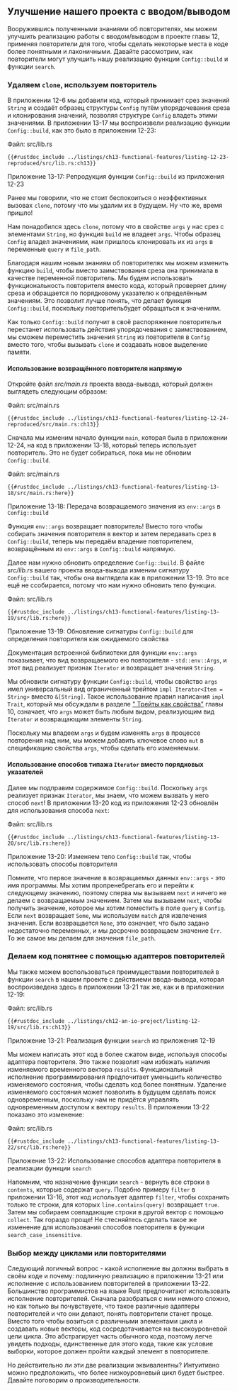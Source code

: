 ## Улучшение нашего проекта с вводом/выводом

Вооружившись полученными знаниями об повторителях, мы можем улучшить реализацию работы с вводом/выводом в проекте главы 12, применяя повторители для того, чтобы сделать некоторые места в коде более понятными и лаконичными. Давайте рассмотрим, как повторители могут улучшить нашу реализацию функции `Config::build` и функции `search`.

### Удаляем `clone`, используем повторитель

В приложении 12-6 мы добавили код, который принимает срез значений `String` и создаёт образец структуры `Config` путём упорядочевания среза и клонирования значений, позволяя структуре `Config` владеть этими значениями. В приложении 13-17 мы воспроизвели реализацию функции `Config::build`, как это было в приложении 12-23:

<span class="filename">Файл: src/lib.rs</span>

```rust,ignore
{{#rustdoc_include ../listings/ch13-functional-features/listing-12-23-reproduced/src/lib.rs:ch13}}
```

<span class="caption">Приложение 13-17: Репродукция функции <code>Config::build</code> из приложения 12-23</span>

Ранее мы говорили, что не стоит беспокоиться о неэффективных вызовах `clone`, потому что мы удалим их в будущем. Ну что же, время пришло!

Нам понадобился здесь `clone`, потому что в свойстве `args` у нас срез с элементами `String`, но функция `build` не владеет `args`. Чтобы образец `Config` владел значениями, нам пришлось клонировать их из `args` в переменные `query` и `file_path`.

Благодаря нашим новым знаниям об повторителях мы можем изменить функцию `build`, чтобы вместо заимствования среза она принимала в качестве переменной повторитель. Мы будем использовать функциональность повторителя вместо кода, который проверяет длину среза и обращается по порядковому указателю к определённым значениям. Это позволит лучше понять, что делает функция `Config::build`, поскольку повторительбудет обращаться к значениям.

Как только `Config::build` получит в своё распоряжение повторительи перестанет использовать действия упорядочевания с заимствованием, мы сможем переместить значения `String` из повторителя в `Config` вместо того, чтобы вызывать `clone` и создавать новое выделение памяти.

#### Использование возвращённого повторителя напрямую

Откройте файл *src/main.rs* проекта ввода-вывода, который должен выглядеть следующим образом:

<span class="filename">Файл: src/main.rs</span>

```rust,ignore
{{#rustdoc_include ../listings/ch13-functional-features/listing-12-24-reproduced/src/main.rs:ch13}}
```

Сначала мы изменим начало функции `main`, которая была в приложении 12-24, на код в приложении 13-18, который теперь использует повторитель. Это не будет собираться, пока мы не обновим `Config::build`.

<span class="filename">Файл: src/main.rs</span>

```rust,ignore,does_not_compile
{{#rustdoc_include ../listings/ch13-functional-features/listing-13-18/src/main.rs:here}}
```

<span class="caption">Приложение 13-18: Передача возвращаемого значения из <code>env::args</code> в <code>Config::build</code></span>

Функция `env::args` возвращает повторитель! Вместо того чтобы собирать значения повторителя в вектор и затем передавать срез в `Config::build`, теперь мы передаём владение повторителем, возвращённым из `env::args` в `Config::build` напрямую.

Далее нам нужно обновить определение `Config::build`. В файле *src/lib.rs* вашего проекта ввода-вывода изменим сигнатуру `Config::build` так, чтобы она выглядела как в приложении 13-19. Это все ещё не ссобирается, потому что нам нужно обновить тело функции.

<span class="filename">Файл: src/lib.rs</span>

```rust,ignore,does_not_compile
{{#rustdoc_include ../listings/ch13-functional-features/listing-13-19/src/lib.rs:here}}
```

<span class="caption">Приложение 13-19: Обновление сигнатуры <code>Config::build</code> для определения повторителя как ожидаемого свойства</span>

Документация встроенной библиотеки для функции `env::args` показывает, что вид возвращаемого ею повторителя - `std::env::Args`, и этот вид реализует признак `Iterator` и возвращает значения `String`.

Мы обновили сигнатуру функции `Config::build`, чтобы свойство `args` имел универсальный вид ограниченный трейтом `impl Iterator<Item = String>` вместо `&[String]`. Такое использование правил написания `impl Trait`, который мы обсуждали в разделе [" Трейты как свойства"]<!-- ignore --> главы 10, означает, что `args` может быть любым видом, реализующим вид `Iterator` и возвращающим элементы `String`.

Поскольку мы владеем `args` и будем изменять `args` в процессе повторения над ним, мы можем добавить ключевое слово `mut` в спецификацию свойства `args`, чтобы сделать его изменяемым.

#### Использование способов типажа `Iterator` вместо порядковых указателей

Далее мы подправим содержимое `Config::build`. Поскольку `args` реализует признак `Iterator`, мы знаем, что можем вызвать у него способ `next`! В приложении 13-20 код из приложения 12-23 обновлён для использования способа `next`:

<span class="filename">Файл: src/lib.rs</span>

```rust,noplayground
{{#rustdoc_include ../listings/ch13-functional-features/listing-13-20/src/lib.rs:here}}
```

<span class="caption">Приложение 13-20: Изменяем тело <code>Config::build</code> так, чтобы использовать способы повторителя</span>

Помните, что первое значение в возвращаемых данных `env::args` - это имя программы. Мы хотим пропренебрегать его и перейти к следующему значению, поэтому сперва мы вызываем `next` и ничего не делаем с возвращаемым значением. Затем мы вызываем `next`, чтобы получить значение, которое мы хотим поместить в поле `query` в `Config`. Если `next` возвращает `Some`, мы используем `match` для извлечения значения. Если возвращается `None`, это означает, что было задано недостаточно переменных, и мы досрочно возвращаем значение `Err`. То же самое мы делаем для значения `file_path`.

### Делаем код понятнее с помощью адаптеров повторителей

Мы также можем воспользоваться преимуществами повторителей в функции `search` в нашем проекте с действиеми ввода-вывода, которая воспроизведена здесь в приложении 13-21 так же, как и в приложении 12-19:

<span class="filename">Файл: src/lib.rs</span>

```rust,ignore
{{#rustdoc_include ../listings/ch12-an-io-project/listing-12-19/src/lib.rs:ch13}}
```

<span class="caption">Приложение 13-21: Реализация функции <code>search</code> из приложения 12-19</span>

Мы можем написать этот код в более сжатом виде, используя способы адаптера повторителя. Это также позволит нам избежать наличия изменяемого временного вектора `results`. Функциональный исполнение программирования предпочитает уменьшить количество изменяемого состояния, чтобы сделать код более понятным. Удаление изменяемого состояния может позволить в будущем сделать поиск одновременным, поскольку нам не придётся управлять одновременным доступом к вектору `results`. В приложении 13-22 показано это изменение:

<span class="filename">Файл: src/lib.rs</span>

```rust,ignore
{{#rustdoc_include ../listings/ch13-functional-features/listing-13-22/src/lib.rs:here}}
```

<span class="caption">Приложение 13-22: Использование способов адаптера повторителя в реализации функции <code>search</code></span>

Напомним, что назначение функции `search` - вернуть все строки в `contents`, которые содержат `query`. Подобно примеру `filter` в приложении 13-16, этот код использует адаптер `filter`, чтобы сохранить только те строки, для которых `line.contains(query)` возвращает `true`. Затем мы собираем совпадающие строки в другой вектор с помощью `collect`. Так гораздо проще! Не стесняйтесь сделать такое же изменение для использования способов повторителя в функции `search_case_insensitive`.

### Выбор между циклами или повторителями

Следующий логичный вопрос - какой исполнение вы должны выбрать в своём коде и почему: подлинную реализацию в приложении 13-21 или исполнение с использованием повторителей в приложении 13-22. Большинство программистов на языке Rust предпочитают использовать исполнение повторителей. Сначала разобраться с ним немного сложно, но как только вы почувствуете, что такое различные адаптеры повторителей и что они делают, понять повторители станет проще. Вместо того чтобы возиться с различными элементами цикла и создавать новые векторы, код сосредотачивается на высокоуровневой цели цикла. Это абстрагирует часть обычного кода, поэтому легче увидеть подходы, единственные для этого кода, такие как условие выборки, которое должен пройти каждый элемент в повторителе.

Но действительно ли эти две реализации эквивалентны? Интуитивно можно предположить, что более низкоуровневый цикл будет быстрее. Давайте поговорим о производительности.


[" Трейты как свойства"]: ch10-02-traits.html#traits-as-parameters